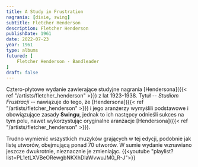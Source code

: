 ```yaml
---
title: A Study in Frustration
nagrania: [dixie, swing]
subtitle: Fletcher Henderson
description: Fletcher Henderson
publishDate: 1961
date: 2022-07-23
year: 1961
type: albums
futured: [ 
    Fletcher Henderson - Bandleader
]
draft: false
---
```

Cztero-płytowe wydanie zawierające studyjne nagrania [Hendersona]({{< ref "/artists/fletcher_henderson" >}}) z lat 1923-1938.
Tytuł -- _Studiom Frustracji_ -- nawiązuje do tego, że [Hendersona]({{< ref "/artists/fletcher_henderson" >}}) i jego aranżerzy wymyślili podstawowe i obowiązujące 
zasady __Swingu__, jednak to ich następcy odnieśli sukces na tym polu, nawet wykorzystując oryginalne aranżacje 
[Hendersona]({{< ref "/artists/fletcher_henderson" >}}).

Trudno wymienić wszystkich muzyków grających w tej edycji, podobnie jak listę utworów, obejmującą ponad 70 utworów. W sumie
wydanie wznawiano jeszcze dwukrotnie, nieznacznie je zmieniając.
{{<youtube "playlist?list=PL1etLXVBeORewgbNKXhDlaWvwuJM0_R-J">}}